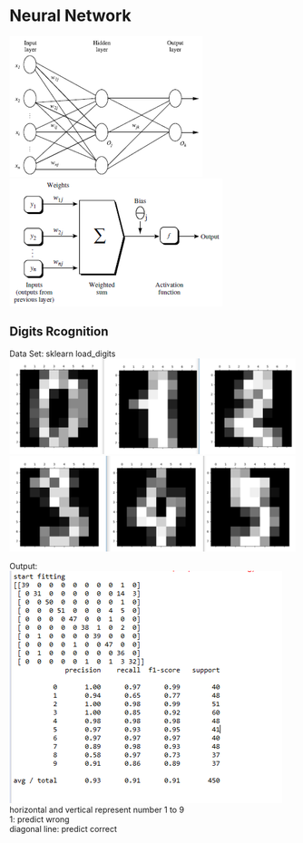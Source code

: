 # Neural Network

<img src="https://github.com/LeoZ123/Machine-Learning-Practice/blob/master/Neural_Network/img/Image1.png">

<img src="https://github.com/LeoZ123/Machine-Learning-Practice/blob/master/Neural_Network/img/Image2.png">

## Digits Rcognition

Data Set: sklearn load_digits </br>
<img src="https://github.com/LeoZ123/Machine-Learning-Practice/blob/master/Neural_Network/img/digits0.png"> </br>
<img src="https://github.com/LeoZ123/Machine-Learning-Practice/blob/master/Neural_Network/img/digits.png"></br>

Output: </br>
<img src="https://github.com/LeoZ123/Machine-Learning-Practice/blob/master/Neural_Network/img/result.png"></br>
horizontal and vertical represent number 1 to 9</br>
1: predict wrong </br>
diagonal line: predict correct
